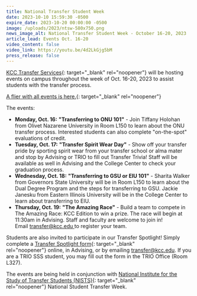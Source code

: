 ```yaml
---
title: National Transfer Student Week
date: 2023-10-10 15:59:30 -0500
expire_date: 2023-10-20 00:00:00 -0500
image: /uploads/2023/ntsw-580x750.png
news_image_alt: National Transfer Student Week - October 16-20, 2023
article_lead: Events Oct. 16-20
video_content: false
video_link: https://youtu.be/4d2LkGjg5bM
press_release: false
---
```

[KCC Transfer Services](https://www.kcc.edu/student-resources/transfer){: target="_blank" rel="noopener"} will be hosting events on campus throughout the week of Oct. 16-20, 2023 to assist students with the transfer process.&nbsp;

[A flier with all events is here.](./uploads/2023/kcc-transferweek-350x453.jpg){: target="_blank" rel="noopener"}

The events:

* **Monday, Oct. 16:** **"Transferring to ONU 101"** - Join Tiffany Holohan from Olivet Nazarene University in Room L150 to learn about the ONU transfer process. Interested students can also complete "on-the-spot" evaluations of credit.
* **Tuesday, Oct. 17:** **"Transfer Spirit Wear Day"** - Show off your transfer pride by sporting spirit wear from your transfer school or alma mater and stop by Advising or TRIO to fill out Transfer Trivia! Staff will be available as well in Advising and the College Center to check your graduation process.
* **Wednesday, Oct. 18:** **"Transferring to GSU or EIU 101"** - Sharita Walker from Governors State University will be in Room L150 to learn about the Dual Degree Program and the steps for transferring to GSU. Jackie Janesku from Eastern Illinois University will be in the College Center to learn about transferring to EIU.
* **Thursday, Oct. 19:** **"The Amazing Race"** - Build a team to compete in The Amazing Race: KCC Edition to win a prize. The race will begin at 11:30am in Advising. Staff and faculty are welcome to join in! Email&nbsp;[transfer@kcc.edu&nbsp;](mailto:transfer@kcc.edu)to register your team.

Students are also invited to participate in our Transfer Spotlight! Simply complete a [Transfer Spotlight form](https://form.jotform.com/232824724491156){: target="_blank" rel="noopener"}&nbsp;online, in Advising, or by emailing [transfer@kcc.edu](mailto:transfer@kcc.edu). If you are a TRIO SSS student, you may fill out the form in the TRIO Office (Room L327).&nbsp;

The events are being held in conjunction with&nbsp;[National Institute for the Study of Transfer Students (NISTS)](http://www.nists.org/ntsw){: target="_blank" rel="noopener"}&nbsp;National Student Transfer Week.

​​​​